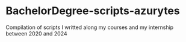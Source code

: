 # BachelorDegree-scripts-azurytes
Compilation of scripts I writted along my courses and my internship between 2020 and 2024

